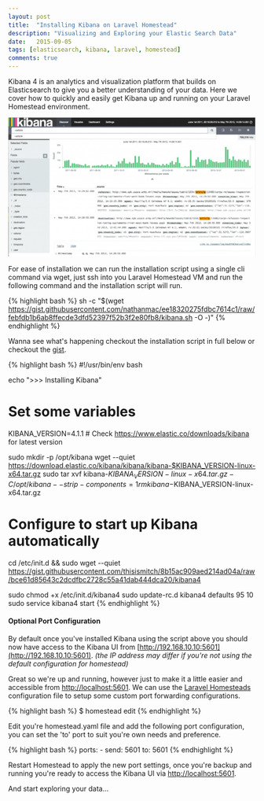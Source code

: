 ```yaml
---
layout: post
title:  "Installing Kibana on Laravel Homestead"
description: "Visualizing and Exploring your Elastic Search Data"
date:   2015-09-05
tags: [elasticsearch, kibana, laravel, homestead]
comments: true
---
```


Kibana 4 is an analytics and visualization platform that builds on Elasticsearch to give you a better understanding of
your data. Here we cover how to quickly and easily get Kibana up and running on your Laravel Homestead environment.

![Kibana Screenshot](/assets/images/posts/kibana.png)

For ease of installation we can run the installation script using a single cli command via wget, just ssh into you
Laravel Homestead VM and run the following command and the installation script will run.

{% highlight bash %}
sh -c "$(wget https://gist.githubusercontent.com/nathanmac/ee18320275fdbc7614c1/raw/febfdb1b6ab8ffecde3dfd52397f52b3f2e80fb8/kibana.sh -O -)"
{% endhighlight %}

Wanna see what's happening checkout the installation script in full below or checkout the [gist](https://gist.github.com/nathanmac/ee18320275fdbc7614c1).

{% highlight bash %}
#!/usr/bin/env bash

echo ">>> Installing Kibana"

# Set some variables
KIBANA_VERSION=4.1.1 # Check https://www.elastic.co/downloads/kibana for latest version

sudo mkdir -p /opt/kibana
wget --quiet https://download.elastic.co/kibana/kibana/kibana-$KIBANA_VERSION-linux-x64.tar.gz
sudo tar xvf kibana-$KIBANA_VERSION-linux-x64.tar.gz -C /opt/kibana --strip-components=1
rm kibana-$KIBANA_VERSION-linux-x64.tar.gz

# Configure to start up Kibana automatically
cd /etc/init.d && sudo wget --quiet https://gist.githubusercontent.com/thisismitch/8b15ac909aed214ad04a/raw/bce61d85643c2dcdfbc2728c55a41dab444dca20/kibana4

sudo chmod +x /etc/init.d/kibana4
sudo update-rc.d kibana4 defaults 95 10
sudo service kibana4 start
{% endhighlight %}

#### Optional Port Configuration
By default once you've installed Kibana using the script above you should now have access to the Kibana UI from
[http://192.168.10.10:5601](http://192.168.10.10:5601).
*(the IP address may differ if you're not using the default configuration for homestead)*

Great so we're up and running, however just to make it a little easier and accessible from [http://localhost:5601](http://localhost:5601).
We can use the [Laravel Homesteads](http://laravel.com/docs/5.1/homestead#ports) configuration file to setup some
custom port forwarding configurations.

{% highlight bash %}
$ homestead edit
{% endhighlight %}

Edit you're homestead.yaml file and add the following port configuration, you can set the 'to' port to suit you're own needs
and preference.

{% highlight bash %}
ports:
     - send: 5601
       to: 5601
{% endhighlight %}

Restart Homestead to apply the new port settings, once you're backup and running you're ready to access the
Kibana UI via [http://localhost:5601](http://localhost:5601/).

And start exploring your data...